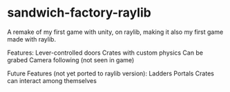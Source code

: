 # sandwich-factory-raylib
A remake of my first game with unity, on raylib, making it also my first game made with raylib.

Features:
  Lever-controlled doors
  Crates with custom physics
    Can be grabed
  Camera following (not seen in game)

Future Features (not yet ported to raylib version):
  Ladders
  Portals
  Crates can interact among themselves
